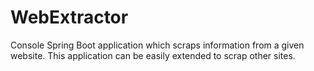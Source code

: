 # WebExtractor
Console Spring Boot application which scraps information from a given website. This application can be easily extended to scrap other sites.
